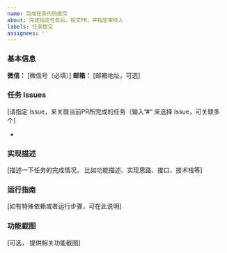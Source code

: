 ```yaml
---
name: 完成任务代码提交
about: 完成指定任务后，提交PR，并指定审核人
labels: 任务提交
assignees: ''
---
```

### 基本信息
**微信：** [微信号（必填）]
**邮箱：** [邮箱地址，可选]

### 任务 Issues
[请指定 Issue，来关联当前PR所完成的任务（输入”#“ 来选择 Issue，可关联多个]

- 

### 实现描述
[描述一下任务的完成情况， 比如功能描述、实现思路、接口、技术栈等]

### 运行指南
[如有特殊依赖或者运行步骤，可在此说明]

### 功能截图
[可选， 提供相关功能截图]